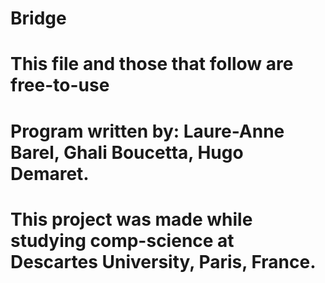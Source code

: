 # Bridge
# This file and those that follow are free-to-use
# Program written by: Laure-Anne Barel, Ghali Boucetta, Hugo Demaret.
# This project was made while studying comp-science at Descartes University, Paris, France.
